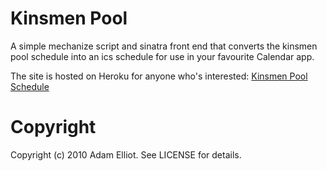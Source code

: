 # Kinsmen Pool

A simple mechanize script and sinatra front end that converts the kinsmen pool schedule into an ics schedule for use in your favourite Calendar app.

The site is hosted on Heroku for anyone who's interested: [Kinsmen Pool Schedule](http://kinsmen-pool.heroku.com)

# Copyright

Copyright (c) 2010 Adam Elliot. See LICENSE for details.
